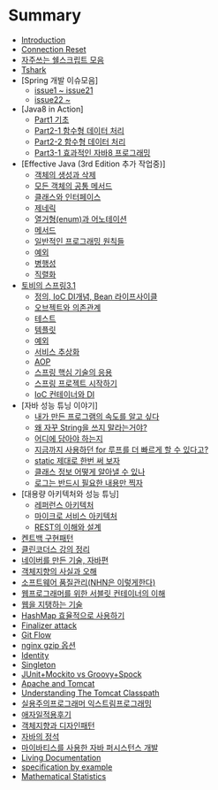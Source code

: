 # Summary

* [Introduction](README.md)
* [Connection Reset](Connection_Reset.md)
* [자주쓰는 쉘스크립트 모음](자주쓰는_쉘스크립트.md)
* [Tshark](tshark.md)
* [Spring 개발 이슈모음]
  * [issue1 ~ issue21](spring_개발_이슈모음/Spring_개발_이슈1.md)
  * [issue22 ~ ](spring_개발_이슈모음/Spring_개발_이슈2.md)
* [Java8 in Action]
  * [Part1 기초](java8_in_action/part1.md)
  * [Part2-1 함수형 데이터 처리](java8_in_action/part2_함수형_데이터_처리.md)
  * [Part2-2 함수형 데이터 처리](java8_in_action/part2-2_함수형_데이터_처리.md)
  * [Part3-1 효과적인 자바8 프로그래밍](java8_in_action/part3-1_효과적인_자바8_프로그래밍.md)
* [Effective Java (3rd Edition 추가 작업중)]
  * [객체의 생성과 삭제](effective_java/객체의_생성과_삭제.md)
  * [모든 객체의 공통 메서드](effective_java/모든_객체의_공통_메서드.md)
  * [클래스와 인터페이스](effective_java/클래스와_인터페이스.md)
  * [제네릭](effective_java/제네릭.md)
  * [열거형(enum)과 어노테이션](effective_java/enum과_어노테이션.md)
  * [메서드](effective_java/메서드.md)
  * [일반적인 프로그래밍 원칙들](effective_java/일반적인_프로그래밍_원칙들.md)
  * [예외](effective_java/예외.md)
  * [병행성](effective_java/병행성.md)
  * [직렬화](effective_java/직렬화.md)
* [토비의 스프링3.1](spring.md)
  * [정의, IoC DI개념, Bean 라이프사이클](toby_spring/정의_IoC_DI개념_Bean_라이프사이클.md)
  * [오브젝트와 의존관계](toby_spring/오브젝트와_의존관계.md)
  * [테스트](toby_spring/테스트.md)
  * [템플릿](toby_spring/템플릿.md)
  * [예외](toby_spring/토비예외.md)
  * [서비스 추상화](toby_spring/서비스_추상화.md)
  * [AOP](toby_spring/aop.md)
  * [스프링 핵심 기술의 응용](toby_spring/스프링_핵심_기술의_응용.md)
  * [스프링 프로젝트 시작하기](toby_spring/스프링_프로젝트_시작하기.md)
  * [IoC 컨테이너와 DI](toby_spring/IoC_컨테이너와_DI.md)
* [자바 성능 튜닝 이야기]
  * [내가 만든 프로그램의 속도를 알고 싶다](자바_성능_튜닝_이야기/내가_만든_프로그램의_속도를_알고_싶다.md)
  * [왜 자꾸 String을 쓰지 말라는거야?](자바_성능_튜닝_이야기/왜_자꾸_String을_쓰지_말라는거야.md)
  * [어디에 담아야 하는지](자바_성능_튜닝_이야기/어디에_담아야_하는지.md)
  * [지금까지 사용하던 for 루프를 더 빠르게 할 수 있다고?](자바_성능_튜닝_이야기/지금까지_사용하던_for_루프를_더_빠르게_할_수_있다고.md)
  * [static 제대로 한번 써 보자](자바_성능_튜닝_이야기/static_제대로_한번_써_보자.md)
  * [클래스 정보 어떻게 알아낼 수 있나](자바_성능_튜닝_이야기/클래스_정보_어떻게_알아낼_수_있나.md)
  * [로그는 반드시 필요한 내용만 찍자](자바_성능_튜닝_이야기/로그는_반드시_필요한_내용만_찍자.md)
* [대용량 아키텍처와 성능 튜닝]
  * [레퍼런스 아키텍처](대용량_아키텍처와_성능_튜닝/soa.md)
  * [마이크로 서비스 아키텍처](대용량_아키텍처와_성능_튜닝/msa.md)
  * [REST의 이해와 설계](대용량_아키텍처와_성능_튜닝/rest.md)
* [켄트백 구현패턴](켄트백_구현패턴.md)
* [클린코더스 강의 정리](클린코더스_강의_정리.md)
* [네이버를 만든 기술, 자바편](네이버를_만든_기술_자바편.md)
* [객체지향의 사실과 오해](객체지향의_사실과_오해.md)
* [소프트웨어 품질관리(NHN은 이렇게한다)](소프트웨어_품질관리_NHN은_이렇게한다.md)
* [웹프로그래머를 위한 서블릿 컨테이너의 이해](웹_프로그래머를_위한_서블릿_컨테이너의_이해.md)
* [웹을 지탱하는 기술](웹을_지탱하는_기술.md)
* [HashMap 효율적으로 사용하기](HashMap_효율적으로_사용하기.md)
* [Finalizer attack](finalizer-attack.md)
* [Git Flow](gitflow.md)
* [nginx gzip 옵션](nginx/nginx_gzip_option.md)
* [Identity](identity.md)
* [Singleton](singleton.md)
* [JUnit+Mockito vs Groovy+Spock](junit+mockito_vs_groovy+spock.md)
* [Apache and Tomcat](apache-and-tomcat.md)
* [Understanding The Tomcat Classpath](understanding_the_tomcat_classpath.md)
* [실용주의프로그래머 익스트림프로그래밍](실용주의프로그래머_익스트림프로그래밍.md)
* [애자일적용후기](애자일적용후기.md)
* [객체지향과 디자인패턴](객체지향과_디자인패턴.md)
* [자바의 정석](자바의_정석.md)
* [마이바티스를 사용한 자바 퍼시스턴스 개발](마이바티스를_사용한_자바_퍼시스턴스_개발.md)
* [Living Documentation](what__why__how_living_documentation.md)
* [specification by example](specification_by_example.md)
* [Mathematical Statistics](MathematicalStatistics.md)

<!-- * [Real MySQL(작업중)] -->
  <!-- * [5장 인덱스](real_mysql/인덱스.md) -->
  <!-- * [6장 실행계획](real_mysql/실행계획.md) -->
<!-- * [자바 병렬 프로그래밍(작업중)] -->
  <!-- * [1부 기본 원리](자바_병렬_프로그래밍/1부_기본_원리.md) -->
<!-- * [Nginx] -->
  <!-- * [모듈개발기초](nginx/모듈개발기초.md) -->

